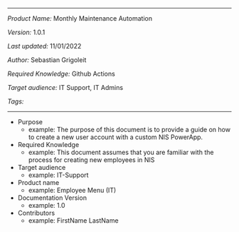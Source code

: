 ***
*Product Name:* Monthly Maintenance Automation

*Version:* 1.0.1

*Last updated:* 11/01/2022

*Author:* Sebastian Grigoleit

*Required Knowledge:* Github Actions

*Target audience:* IT Support, IT Admins

*Tags:*

***

- Purpose
    - example: The purpose of this document is to provide a guide on how to create a new user account with a custom NIS PowerApp.
- Required Knowledge
    - example: This document assumes that you are familiar with the process for creating new employees in NIS        
- Target audience
    - example: IT-Support
- Product name
    - example: Employee Menu (IT)
- Documentation Version 
    - example: 1.0
- Contributors 
    - example: FirstName LastName